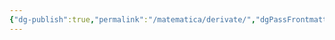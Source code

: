 ```yaml
---
{"dg-publish":true,"permalink":"/matematica/derivate/","dgPassFrontmatter":true,"created":"2024-12-31T14:06:29.019+01:00","updated":"2024-12-31T14:27:35.562+01:00"}
---
```


